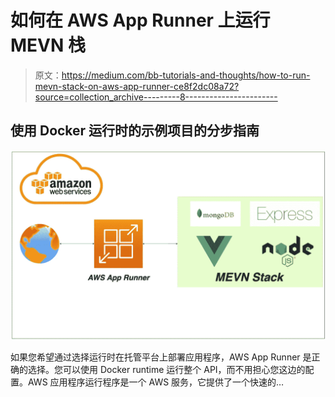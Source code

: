 # 如何在 AWS App Runner 上运行 MEVN 栈

> 原文：<https://medium.com/bb-tutorials-and-thoughts/how-to-run-mevn-stack-on-aws-app-runner-ce8f2dc08a72?source=collection_archive---------8----------------------->

## 使用 Docker 运行时的示例项目的分步指南

![](img/eff54af8dddba42bbd0f052e2c9badf6.png)

如果您希望通过选择运行时在托管平台上部署应用程序，AWS App Runner 是正确的选择。您可以使用 Docker runtime 运行整个 API，而不用担心您这边的配置。AWS 应用程序运行程序是一个 AWS 服务，它提供了一个快速的…